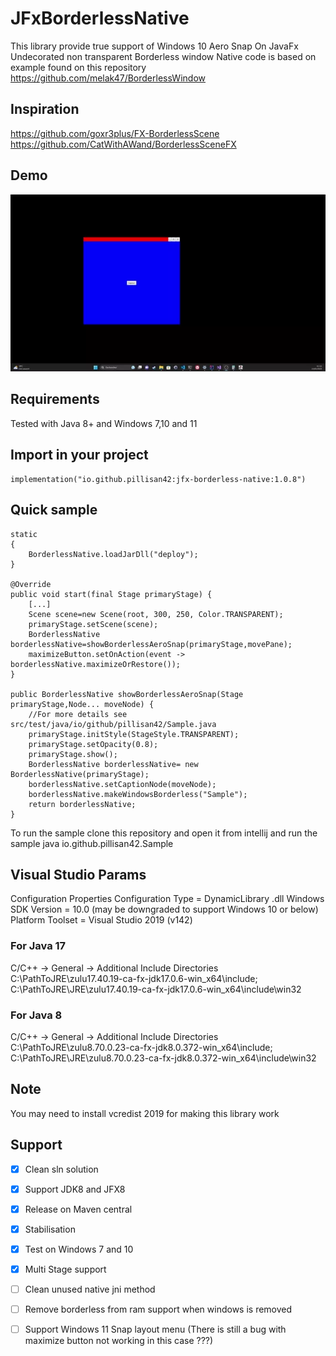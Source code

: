 JFxBorderlessNative
================

This library provide true support of Windows 10 Aero Snap On JavaFx Undecorated non transparent Borderless window
Native code is based on example found on this repository https://github.com/melak47/BorderlessWindow

## Inspiration 
https://github.com/goxr3plus/FX-BorderlessScene
https://github.com/CatWithAWand/BorderlessSceneFX

## Demo
![Demo](./demo/demo.webp)

## Requirements
Tested with Java 8+ and Windows 7,10 and 11

## Import in your project

    implementation("io.github.pillisan42:jfx-borderless-native:1.0.8")

## Quick sample

    static
    {
        BorderlessNative.loadJarDll("deploy");
    }

    @Override
    public void start(final Stage primaryStage) {
        [...]
        Scene scene=new Scene(root, 300, 250, Color.TRANSPARENT);
        primaryStage.setScene(scene);
        BorderlessNative borderlessNative=showBorderlessAeroSnap(primaryStage,movePane);
        maximizeButton.setOnAction(event -> borderlessNative.maximizeOrRestore());
    }

    public BorderlessNative showBorderlessAeroSnap(Stage primaryStage,Node... moveNode) {
        //For more details see src/test/java/io/github/pillisan42/Sample.java
        primaryStage.initStyle(StageStyle.TRANSPARENT);
        primaryStage.setOpacity(0.8);
        primaryStage.show();
        BorderlessNative borderlessNative= new BorderlessNative(primaryStage);
        borderlessNative.setCaptionNode(moveNode);
        borderlessNative.makeWindowsBorderless("Sample");
        return borderlessNative;
    }

To run the sample clone this repository and open it from intellij and run the sample
java io.github.pillisan42.Sample

## Visual Studio Params
Configuration Properties
Configuration Type = DynamicLibrary .dll
Windows SDK Version = 10.0 (may be downgraded to support Windows 10 or below)
Platform Toolset = Visual Studio 2019 (v142)

### For Java 17

C/C++ -> General -> Additional Include Directories C:\PathToJRE\zulu17.40.19-ca-fx-jdk17.0.6-win_x64\include; C:\PathToJRE\JRE\zulu17.40.19-ca-fx-jdk17.0.6-win_x64\include\win32

### For Java 8

C/C++ -> General -> Additional Include Directories C:\PathToJRE\zulu8.70.0.23-ca-fx-jdk8.0.372-win_x64\include; C:\PathToJRE\JRE\zulu8.70.0.23-ca-fx-jdk8.0.372-win_x64\include\win32

## Note

You may need to install vcredist 2019 for making this library work

## Support
- [x] Clean sln solution
- [x] Support JDK8 and JFX8 
- [x] Release on Maven central
- [X] Stabilisation
- [X] Test on Windows 7 and 10
- [X] Multi Stage support
- [ ] Clean unused native jni method
- [ ] Remove borderless from ram support when windows is removed
- [ ] Support Windows 11 Snap layout menu (There is still a bug with maximize button not working in this case ???)

